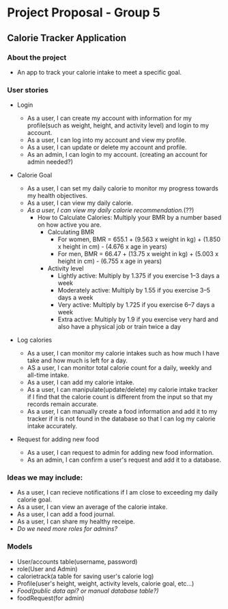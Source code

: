 # Project Proposal - Group 5

## Calorie Tracker Application

### About the project

- An app to track your calorie intake to meet a specific goal.

### User stories

- Login
    - As a user, I can create my account with information for my profile(such as weight, height, and activity level) and login to my account.
    - As a user, I can log into my account and view my profile.
    - As a user, I can update or delete my account and profile.
    - As an admin, I can login to my account. (creating an account for admin needed?)

- Calorie Goal
    - As a user, I can set my daily calorie to monitor my progress towards my health objectives.
    - As a user, I can view my daily calorie.
    - *As a user, I can view my daily calorie recommendation.*(??)
        - How to Calculate Calories: Multiply your BMR by a number based on how active you are.
            - Calculating BMR
                - For women, BMR = 655.1 + (9.563 x weight in kg) + (1.850 x height in cm) - (4.676 x age in years)
                - For men, BMR = 66.47 + (13.75 x weight in kg) + (5.003 x height in cm) - (6.755 x age in years)
            - Activity level
                - Lightly active: Multiply by 1.375 if you exercise 1–3 days a week
                - Moderately active: Multiply by 1.55 if you exercise 3–5 days a week
                - Very active: Multiply by 1.725 if you exercise 6–7 days a week
                - Extra active: Multiply by 1.9 if you exercise very hard and also have a physical job or train twice a day
            

- Log calories        
    - As a user, I can monitor my calorie intakes such as how much I have take and how much is left for a day.
    - AS a user, I can monitor total calorie count for a daily, weekly and all-time intake.
    - As a user, I can add my calorie intake.
    - As a user, I can manipulate(update/delete) my calorie intake tracker if I find that the calorie count is different from the input so that my records remain accurate.
    - As a user, I can manually create a food information and add it to my tracker if it is not found in the database so that I can log my calorie intake accurately.

- Request for adding new food
    - As a user, I can request to admin for adding new food information.
    - As an admin, I can confirm a user's request and add it to a database.

### Ideas we may include:

- As a user, I can recieve notifications if I am close to exceeding my daily calorie goal.
- As a user, I can view an average of the calorie intake.
- As a user, I can add a food journal.
- As a user, I can share my healthy receipe.
- *Do we need more roles for admins?*

### Models

- User/accounts table(username, password)
- role(User and Admin)
- calorietrack(a table for saving user's calorie log)
- Profile(user's height, weight, activity levels, calorie goal, etc...)
- *Food(public data api? or manual database table?)*
- foodRequest(for admin)


